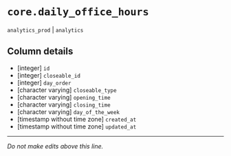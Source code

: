 # `core.daily_office_hours`
`analytics_prod` | `analytics`

## Column details
* [integer]   `id`
* [integer]   `closeable_id`
* [integer]   `day_order`
* [character varying] `closeable_type`
* [character varying] `opening_time`
* [character varying] `closing_time`
* [character varying] `day_of_the_week`
* [timestamp without time zone] `created_at`
* [timestamp without time zone] `updated_at`

-------------------------------------------------------------------------------
*Do not make edits above this line.*
